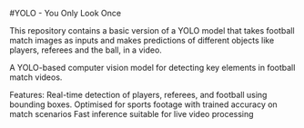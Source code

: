 #YOLO - You Only Look Once

This repository contains a basic version of a YOLO model that takes football match images as inputs and makes predictions of different objects like players, referees and the ball, in a video.

A YOLO-based computer vision model for detecting key elements in football match videos.

Features:
Real-time detection of players, referees, and football using bounding boxes.
Optimised for sports footage with trained accuracy on match scenarios
Fast inference suitable for live video processing

